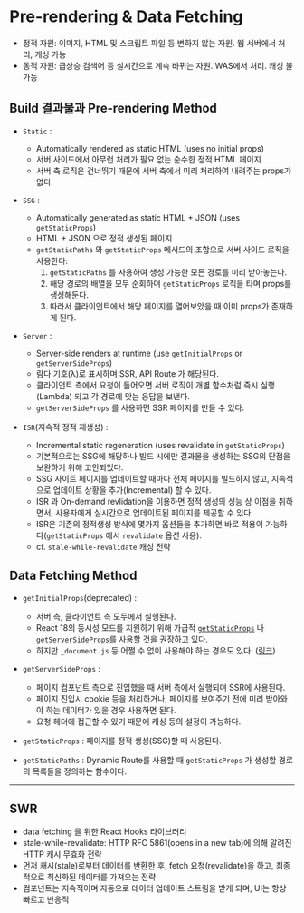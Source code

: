 # Pre-rendering & Data Fetching

- 정적 자원: 이미지, HTML 및 스크립트 파일 등 변하지 않는 자원. 웹 서버에서 처리, 캐싱 가능
- 동적 자원: 급상승 검색어 등 실시간으로 계속 바뀌는 자원. WAS에서 처리. 캐싱 불가능

## Build 결과물과 Pre-rendering Method

- `Static` :
  - Automatically rendered as static HTML (uses no initial props)
  - 서버 사이드에서 아무런 처리가 필요 없는 순수한 정적 HTML 페이지
  - 서버 측 로직은 건너뛰기 때문에 서버 측에서 미리 처리하여 내려주는 props가 없다.
- `SSG` :

  - Automatically generated as static HTML + JSON (uses `getStaticProps`)
  - HTML + JSON 으로 정적 생성된 페이지
  - `getStaticPaths` 와 `getStaticProps` 메서드의 조합으로 서버 사이드 로직을 사용한다:
    1. `getStaticPaths` 를 사용하여 생성 가능한 모든 경로를 미리 받아놓는다.
    2. 해당 경로의 배열을 모두 순회하며 `getStaticProps` 로직을 타며 props를 생성해둔다.
    3. 따라서 클라이언트에서 해당 페이지를 열어보았을 때 이미 props가 존재하게 된다.

- `Server` :

  - Server-side renders at runtime (use `getInitialProps` or `getServerSideProps`)
  - 람다 기호(λ)로 표시하며 SSR, API Route 가 해당된다.
  - 클라이언트 측에서 요청이 들어오면 서버 로직이 개별 함수처럼 즉시 실행(Lambda) 되고 각 경로에 맞는 응답을 보낸다.
  - `getServerSideProps` 를 사용하면 SSR 페이지를 만들 수 있다.

- `ISR`(지속적 정적 재생성) :
  - Incremental static regeneration (uses revalidate in `getStaticProps`)
  - 기본적으로는 SSG에 해당하나 빌드 시에만 결과물을 생성하는 SSG의 단점을 보완하기 위해 고안되었다.
  - SSG 사이트 페이지를 업데이트할 때마다 전체 페이지를 빌드하지 않고, 지속적으로 업데이트 상황을 추가(Incremental) 할 수 있다.
  - ISR 과 On-demand revlidation을 이용하면 정적 생성의 성능 상 이점을 취하면서, 사용자에게 실시간으로 업데이트된 페이지를 제공할 수 있다.
  - ISR은 기존의 정적생성 방식에 몇가지 옵션들을 추가하면 바로 적용이 가능하다(`getStaticProps` 에서 `revalidate` 옵션 사용).
  - cf. `stale-while-revalidate` 캐싱 전략

## Data Fetching Method

- `getInitialProps`(deprecated) :

  - 서버 측, 클라이언트 측 모두에서 실행된다.
  - React 18의 동시성 모드를 지원하기 위해 가급적 [`getStaticProps`](https://nextjs.org/docs/basic-features/data-fetching/get-static-props) 나 [`getServerSideProps`](https://nextjs.org/docs/basic-features/data-fetching/get-server-side-props)를 사용할 것을 권장하고 있다.
  - 하지만 `_document.js` 등 어쩔 수 없이 사용해야 하는 경우도 있다. ([링크](https://github.com/vercel/next.js/discussions/13864#discussioncomment-23584))

- `getServerSideProps` :
  - 페이지 컴포넌트 측으로 진입했을 때 서버 측에서 실행되며 SSR에 사용된다.
  - 페이지 진입시 cookie 등을 처리하거나, 페이지를 보여주기 전에 미리 받아와야 하는 데이터가 있을 경우 사용하면 된다.
  - 요청 헤더에 접근할 수 있기 때문에 캐싱 등의 설정이 가능하다.
- `getStaticProps` : 페이지를 정적 생성(SSG)할 때 사용된다.
- `getStaticPaths` : Dynamic Route를 사용할 때 `getStaticProps` 가 생성할 경로의 목록들을 정의하는 함수이다.

---

## SWR

- data fetching 을 위한 React Hooks 라이브러리
- stale-while-revalidate: HTTP RFC 5861(opens in a new tab)에 의해 알려진 HTTP 캐시 무효화 전략
- 먼저 캐시(stale)로부터 데이터를 반환한 후, fetch 요청(revalidate)을 하고, 최종적으로 최신화된 데이터를 가져오는 전략
- 컴포넌트는 지속적이며 자동으로 데이터 업데이트 스트림을 받게 되며, UI는 항상 빠르고 반응적
